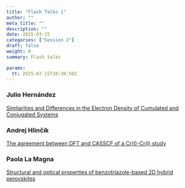 ```yaml
---
title: "Flash Talks 1"
author: ""
meta_title: ""
description: ""
date: 2025-03-15
categories: ["Session 2"]
draft: false
weight: 8
summary: Flash talks

params:
  tt: 2025-07-15T16:30:50Z
---
```

<p>

### Julio Hernández
[Similarities and Differences in the Electron Density of Cumulated and Conjugated Systems](../hernandes)

### Andrej Hlinčík
[The agreement between DFT and CASSCF of a Cr(I)-Cr(I) study](../hlinčík)

### Paola La Magna
[Structural and optical properties of benzotriazole-based 2D hybrid perovskites](../la_magna)
